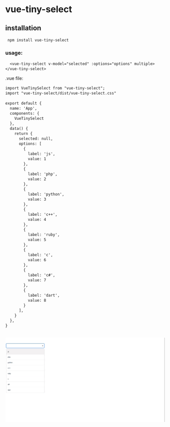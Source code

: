 # vue-tiny-select

## installation
```
 npm install vue-tiny-select
```

### usage:
```
  <vue-tiny-select v-model="selected" :options="options" multiple></vue-tiny-select>
```
.vue file:
```
import VueTinySelect from "vue-tiny-select";
import "vue-tiny-select/dist/vue-tiny-select.css"

export default {
  name: 'App',
  components: {
    VueTinySelect
  },
  data() {
    return {
      selected: null,
      options: [
        {
          label: 'js',
          value: 1
        },
        {
          label: 'php',
          value: 2
        },
        {
          label: 'python',
          value: 3
        },
        {
          label: 'c++',
          value: 4
        },
        {
          label: 'ruby',
          value: 5
        },
        {
          label: 'c',
          value: 6
        },
        {
          label: 'c#',
          value: 7
        },
        {
          label: 'dart',
          value: 8
        }
      ],
    }
  },
}
```
<br>
 <img src="https://github.com/return75/return75/raw/main/gifs/vue-tiny-select.gif" />
